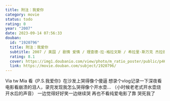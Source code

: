 ```yaml
---
title: 附注：我爱你
category: movie
status: todo
rating: 0
year: "2007"
date: 2023-09-14 07:56:33
douban:
  id: "1920796"
  title: 附注：我爱你
  subtitle: 2007 / 美国 / 剧情 爱情 / 理查德·拉·格拉文斯 / 希拉里·斯万克 杰拉德·巴特勒
  rating: 8.1
  cover: https://img1.doubanio.com/view/photo/m_ratio_poster/public/p461625359.jpg
  link: https://movie.douban.com/subject/1920796/
---
```


Via tw Mia 看《P.S.我爱你》在沙发上哭得像个傻逼
想录个vlog记录一下深夜看电影看崩溃的泪人，录完发现我怎么哭得像个开水壶… 
（小时候老老式开水壶烧开水后的声音）
一边觉得好好笑一边继续哭
再也不看纯爱电影了靠
哭死我了
